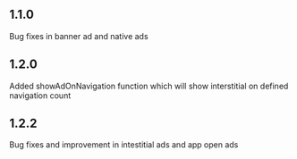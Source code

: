 ## 1.1.0
Bug fixes in banner ad and native ads

## 1.2.0
Added showAdOnNavigation function which will show interstitial on defined navigation count

## 1.2.2
Bug fixes and improvement in intestitial ads and app open ads